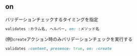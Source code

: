 ## on
バリデーションチェックするタイミングを指定
  
```rb
validates :カラム名, ヘルパー, on: :メソッド名
```
  
(例)`create`アクション時のみバリデーションチェックを実行する
```rb
validates :content, presence: true, on: :create
```
